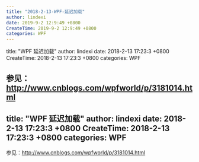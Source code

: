 ```yaml
---
title: "2018-2-13-WPF-延迟加载"
author: lindexi
date: 2019-9-2 12:9:49 +0800
CreateTime: 2019-9-2 12:9:49 +0800
categories: WPF
---
```


title: "WPF 延迟加载"
author: lindexi
date: 2018-2-13 17:23:3 +0800
CreateTime: 2018-2-13 17:23:3 +0800
categories: WPF

<!--more-->





参见：http://www.cnblogs.com/wpfworld/p/3181014.html
---
title: "WPF 延迟加载"
author: lindexi
date: 2018-2-13 17:23:3 +0800
CreateTime: 2018-2-13 17:23:3 +0800
categories: WPF
---



参见：http://www.cnblogs.com/wpfworld/p/3181014.html
